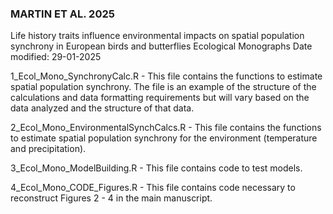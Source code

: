 ### MARTIN ET AL. 2025
Life history traits influence environmental impacts on spatial population synchrony in European birds and butterflies
Ecological Monographs
Date modified: 29-01-2025

1_Ecol_Mono_SynchronyCalc.R - This file contains the functions to estimate spatial population synchrony. The file is an example of the structure of the calculations and data formatting requirements but will vary based on the data analyzed and the structure of that data.


2_Ecol_Mono_EnvironmentalSynchCalcs.R - This file contains the functions to estimate spatial population synchrony for the environment (temperature and precipitation). 



3_Ecol_Mono_ModelBuilding.R - This file contains code to test models. 



4_Ecol_Mono_CODE_Figures.R - This file contains code necessary to reconstruct Figures 2 - 4 in the main manuscript.
